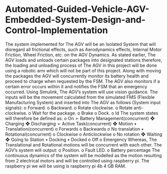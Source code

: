 # Automated-Guided-Vehicle-AGV-Embedded-System-Design-and-Control-Implementation
The system implemented for The AGV will be an Isolated 
System that will disregard all frictional effects, such as 
Aerodynamics effects, Internal Motor Friction, Wheel 
Friction, etc. on the AGV Dynamics. As stated earlier, The 
AGV loads and unloads certain packages into designated 
stations therefore, the loading and unloading process of The 
AGV in this project will be done using a robotic arm which 
will not be part of this project. Along with moving the 
packages the AGV will concurrently monitor its battery 
health and proceed to charge when requested by the FSM.
The AGV also monitors if a certain error occurs within it and 
notifies the FSM that an emergency occurred.
Using Simulink, The AGV’s system will use vision 
guidance. The inputs will be the movement calculated from 
the simulated FMS (Flexible Manufacturing System) and 
inserted into The AGV as follows (System input signals):
o Forward.
o Backward.
o Rotate clockwise.
o Rotate anti-clockwise.
o Wait for the package.
o Brake
o Dock.
o Id
The system states will therefore be defined as:
o On
➢ Battery Management(concurrent)
❖ Charging
❖ Discharging
➢ Active Task(concurrent)
❖ Motion
• Translation(concurrent)
o Forwards
o Backwards
o No translation
• Rotational(concurrent)
o Clockwise 
o Anticlockwise
o No rotation
❖ Waiting
❖ Going to Station
• Docking
• Docked
o Off
o Emergency
Whereas, The Translational and Rotational motions will be 
concurrent with each other. The AGV’s system will output:
o Position.
o Fault LED.
o Battery percentage
The continuous dynamics of the system will be modelled as 
the motion resulting from 2 electrical motors and will be 
controlled using raspberry pi. The raspberry pi we will be 
using is raspberry pi 4b 4 GB RAM.
